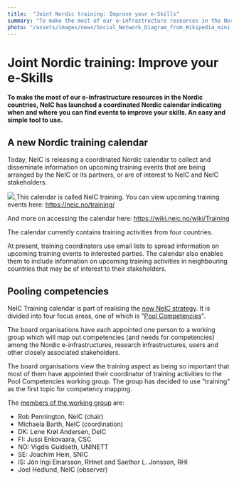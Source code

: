 ```yaml
---
title:  "Joint Nordic training: Improve your e-Skills"
summary: "To make the most of our e-infrastructure resources in the Nordic countries, NeIC has launched a coordinated Nordic calendar indicating when and where you can find events to improve your skills. An easy and simple tool to use."
photo: "/assets/images/news/Social_Network_Diagram_from_Wikipedia_mini.png"
---
```


Joint Nordic training: Improve your e-Skills
============================================

**To make the most of our e-infrastructure resources in the Nordic countries, NeIC has launched a coordinated Nordic calendar indicating when and where you can find events to improve your skills. An easy and simple tool to use.**

A new Nordic training calendar
------------------------------

Today, NeIC is releasing a coordinated Nordic calendar to collect and disseminate information on upcoming training events that are being arranged by the NeIC or its partners, or are of interest to NeIC and NeIC stakeholders.

<a href="{% include baseurl %}/assets/images/news/Social_Network_Diagram_from_Wikipedia.png"> <img class="smallpic" src="{% include baseurl %}/assets/images/news/Social_Network_Diagram_from_Wikipedia_mini.png"> </a> This calendar is called NeIC training. You can view upcoming training events here: <https://neic.no/training/>

And more on accessing the calendar here: <https://wiki.neic.no/wiki/Training>

The calendar currently contains training activities from four countries.

At present, training coordinators use email lists to spread information on upcoming training events to interested parties. The calendar also enables them to include information on upcoming training activities in neighbouring countries that may be of interest to their stakeholders.

Pooling competencies
--------------------

NeIC Training calendar is part of realising the [new NeIC strategy](https://wiki.neic.no/wiki/NeIC_Strategy_2016-2020). It is divided into four focus areas, one of which is "[Pool Competencies](https://wiki.neic.no/wiki/Pool_Competencies)".

The board organisations have each appointed one person to a working group which will map out competencies (and needs for competencies) among the Nordic e-infrastructures, research infrastructures, users and other closely associated stakeholders.

The board organisations view the training aspect as being so important that most of them have appointed their coordinator of training activities to the Pool Competencies working group. The group has decided to use "training" as the first topic for competency mapping.

The [members of the working group](https://wiki.neic.no/wiki/Pool_Competencies#Working_group) are:

-   Rob Pennington, NeIC (chair)
-   Michaela Barth, NeIC (coordination)
-   DK: Lene Krøl Andersen, DeIC
-   FI: Jussi Enkovaara, CSC
-   NO: Vigdis Guldseth, UNINETT
-   SE: Joachim Hein, SNIC
-   IS: Jón Ingi Einarsson, RHnet and Saethor L. Jonsson, RHI
-   Joel Hedlund, NeIC (observer)
